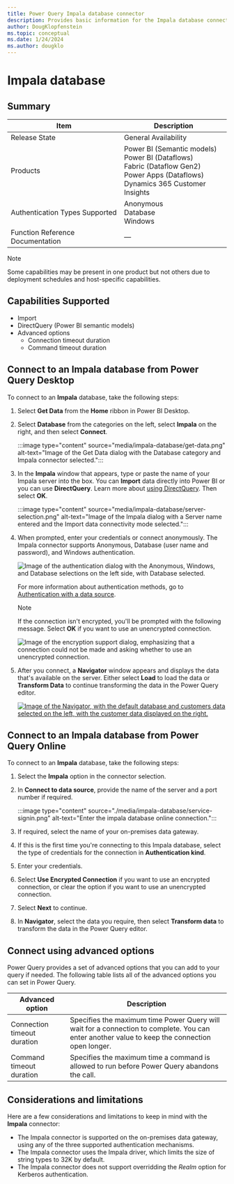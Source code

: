 ```yaml
---
title: Power Query Impala database connector
description: Provides basic information for the Impala database connector, along with how to connect to your Impala data.
author: DougKlopfenstein
ms.topic: conceptual
ms.date: 1/24/2024
ms.author: dougklo
---
```


# Impala database

## Summary

| Item | Description |
| ---- | ----------- |
| Release State | General Availability |
| Products | Power BI (Semantic models)<br/>Power BI (Dataflows)<br/>Fabric (Dataflow Gen2)<br/>Power Apps (Dataflows)<br/>Dynamics 365 Customer Insights |
| Authentication Types Supported | Anonymous<br/>Database<br/>Windows |
| Function Reference Documentation | &mdash; |

> [!NOTE]
> Some capabilities may be present in one product but not others due to deployment schedules and host-specific capabilities.

## Capabilities Supported

* Import
* DirectQuery (Power BI semantic models)
* Advanced options
  * Connection timeout duration
  * Command timeout duration

## Connect to an Impala database from Power Query Desktop

To connect to an **Impala** database, take the following steps:

1. Select **Get Data** from the **Home** ribbon in Power BI Desktop.

2. Select **Database** from the categories on the left, select **Impala** on the right, and then select **Connect**.

    :::image type="content" source="media/impala-database/get-data.png" alt-text="Image of the Get Data dialog with the Database category and Impala connector selected.":::

3. In the **Impala** window that appears, type or paste the name of your Impala server into the box. You can **Import** data directly into Power BI or you can use **DirectQuery**. Learn more about [using DirectQuery](/power-bi/connect-data/desktop-use-directquery). Then select **OK**.

    :::image type="content" source="media/impala-database/server-selection.png" alt-text="Image of the Impala dialog with a Server name entered and the Import data connectivity mode selected.":::

4. When prompted, enter your credentials or connect anonymously. The Impala connector supports Anonymous, Database (user name and password), and Windows authentication.

    ![Image of the authentication dialog with the Anonymous, Windows, and Database selections on the left side, with Database selected.](media/impala-database/sign-in-screen.png)

   For more information about authentication methods, go to [Authentication with a data source](../connectorauthentication.md).

   > [!NOTE]
   >  If the connection isn't encrypted, you'll be prompted with the following message. Select **OK** if you want to use an unencrypted connection.

   ![Image of the encryption support dialog, emphasizing that a connection could not be made and asking whether to use an unencrypted connection.](media/impala-database/encryption-warning.png)

5. After you connect, a **Navigator** window appears and displays the data that's available on the server. Either select **Load** to load the data or **Transform Data** to continue transforming the data in the Power Query editor.

    [![Image of the Navigator, with the default database and customers data selected on the left, with the customer data displayed on the right.](media/impala-database/navigator.png)](media/impala-database/navigator.png#lightbox)

## Connect to an Impala database from Power Query Online

To connect to an **Impala** database, take the following steps:

1. Select the **Impala** option in the connector selection.

2. In **Connect to data source**, provide the name of the server and a port number if required.

   :::image type="content" source="./media/impala-database/service-signin.png" alt-text="Enter the impala database online connection.":::

3. If required, select the name of your on-premises data gateway.

4. If this is the first time you're connecting to this Impala database, select the type of credentials for the connection in **Authentication kind**.

5. Enter your credentials.

6. Select **Use Encrypted Connection** if you want to use an encrypted connection, or clear the option if you want to use an unencrypted connection.

7. Select **Next** to continue.

8. In **Navigator**, select the data you require, then select **Transform data** to transform the data in the Power Query editor.

## Connect using advanced options

Power Query provides a set of advanced options that you can add to your query if needed. The following table lists all of the advanced options you can set in Power Query.

| Advanced option | Description |
| --------------- | ----------- |
| Connection timeout duration | Specifies the maximum time Power Query will wait for a connection to complete. You can enter another value to keep the connection open longer.|
| Command timeout duration | Specifies the maximum time a command is allowed to run before Power Query abandons the call. |

## Considerations and limitations

Here are a few considerations and limitations to keep in mind with the **Impala** connector:

* The Impala connector is supported on the on-premises data gateway, using any of the three supported authentication mechanisms.
* The Impala connector uses the Impala driver, which limits the size of string types to 32K by default.
* The Impala connector does not support overridding the _Realm_ option for Kerberos authentication.
